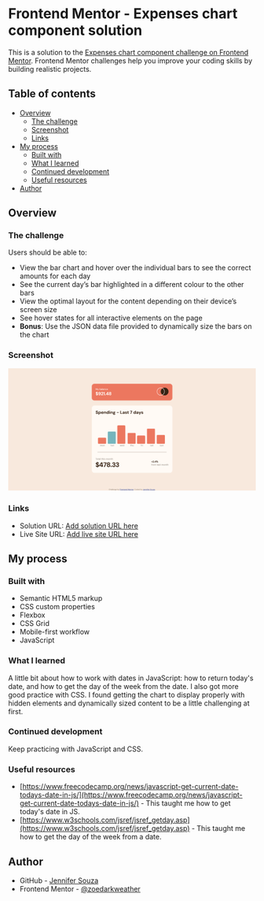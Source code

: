 # Frontend Mentor - Expenses chart component solution

This is a solution to the [Expenses chart component challenge on Frontend Mentor](https://www.frontendmentor.io/challenges/expenses-chart-component-e7yJBUdjwt). Frontend Mentor challenges help you improve your coding skills by building realistic projects. 

## Table of contents

- [Overview](#overview)
  - [The challenge](#the-challenge)
  - [Screenshot](#screenshot)
  - [Links](#links)
- [My process](#my-process)
  - [Built with](#built-with)
  - [What I learned](#what-i-learned)
  - [Continued development](#continued-development)
  - [Useful resources](#useful-resources)
- [Author](#author)


## Overview

### The challenge

Users should be able to:

- View the bar chart and hover over the individual bars to see the correct amounts for each day
- See the current day’s bar highlighted in a different colour to the other bars
- View the optimal layout for the content depending on their device’s screen size
- See hover states for all interactive elements on the page
- **Bonus**: Use the JSON data file provided to dynamically size the bars on the chart

### Screenshot

![](./screenshot.png)


### Links

- Solution URL: [Add solution URL here](https://your-solution-url.com)
- Live Site URL: [Add live site URL here](https://your-live-site-url.com)

## My process

### Built with

- Semantic HTML5 markup
- CSS custom properties
- Flexbox
- CSS Grid
- Mobile-first workflow
- JavaScript


### What I learned
A little bit about how to work with dates in JavaScript: how to return today's date, and how to get the day of the week from the date. I also got more good practice with CSS. I found getting the chart to display properly with hidden elements and dynamically sized content to be a little challenging at first.


### Continued development

Keep practicing with JavaScript and CSS.

### Useful resources

- [https://www.freecodecamp.org/news/javascript-get-current-date-todays-date-in-js/](https://www.freecodecamp.org/news/javascript-get-current-date-todays-date-in-js/) - This taught me how to get today's date in JS.
- [https://www.w3schools.com/jsref/jsref_getday.asp](https://www.w3schools.com/jsref/jsref_getday.asp) - This taught me how to get the day of the week from a date.


## Author

- GitHub - [Jennifer Souza](https://github.com/zoedarkweather)
- Frontend Mentor - [@zoedarkweather](https://www.frontendmentor.io/profile/zoedarkweather)
